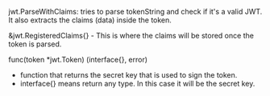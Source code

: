 jwt.ParseWithClaims: tries to parse tokenString and check if it's a valid JWT. It also extracts the claims (data) inside the token.

&jwt.RegisteredClaims{} - This is where the claims will be stored once the token is parsed. 

func(token *jwt.Token) (interface{}, error)
- function that returns the secret key that is used to sign the token. 
- interface{} means return any type. In this case it will be the secret key. 